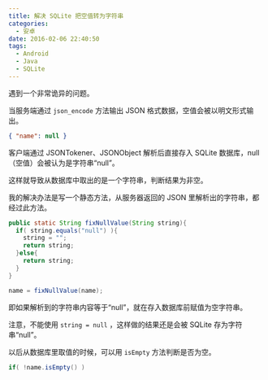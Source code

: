 ```yaml
---
title: 解决 SQLite 把空值转为字符串
categories:
  - 安卓
date: 2016-02-06 22:40:50
tags:
  - Android
  - Java
  - SQLite
---
```


遇到一个非常诡异的问题。

当服务端通过 `json_encode` 方法输出 JSON 格式数据，空值会被以明文形式输出。

<!-- more -->

``` json
{ "name": null }
```

客户端通过 JSONTokener、JSONObject 解析后直接存入 SQLite 数据库，null（空值）会被认为是字符串“null”。

这样就导致从数据库中取出的是一个字符串，判断结果为非空。

我的解决办法是写一个静态方法，从服务器返回的 JSON 里解析出的字符串，都经过此方法。

``` java
public static String fixNullValue(String string){
  if( string.equals("null") ){
    string = "";
    return string;
  }else{
    return string;
  }
}
```

``` java
name = fixNullValue(name);
```

即如果解析到的字符串内容等于“null”，就在存入数据库前赋值为空字符串。

注意，不能使用 `string = null` ，这样做的结果还是会被 SQLite 存为字符串“null”。

以后从数据库里取值的时候，可以用 `isEmpty` 方法判断是否为空。

``` java
if( !name.isEmpty() )
```